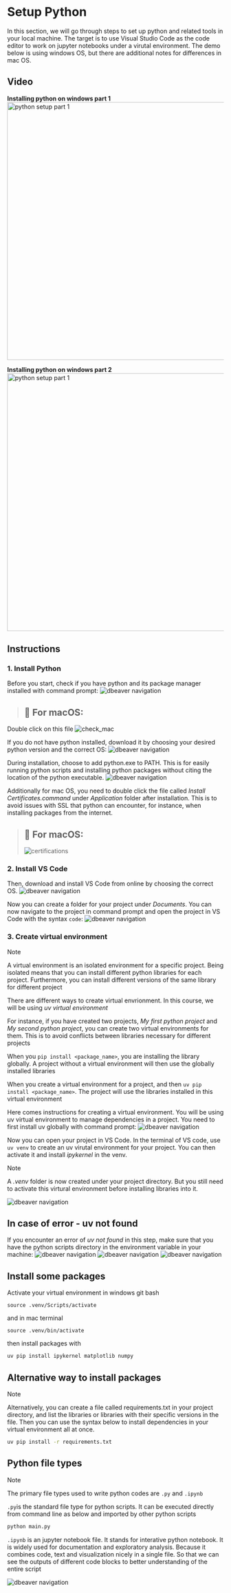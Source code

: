 # Setup Python

In this section, we will go through steps to set up python and related tools in your local machine. The target is to use Visual Studio Code as the code editor to work on jupyter notebooks under a virutal environment. The demo below is using windows OS, but there are additional notes for differences in mac OS. 

## Video 
**Installing python on windows part 1** </br>
<a href="https://youtu.be/dteU94PSNoQ" target="_blank">
  <img src="https://github.com/kokchun/assets/blob/main/python_videos/setup_part1.png?raw=true" alt="python setup part 1" width="600">
</a>

**Installing python on windows part 2**</br>
<a href="https://youtu.be/Lkr6yRUCHbA" target="_blank">
  <img src="https://github.com/kokchun/assets/blob/main/python_videos/setup_part2.png?raw=true" alt="python setup part 1" width="600">
</a>


## Instructions

### 1. Install Python

Before you start, check if you have python and its package manager installed with command prompt:
<img src="https://github.com/kokchun/assets/blob/main/install_python/check_window.png?raw=true" alt="dbeaver navigation">

> ## 🍎 For macOS:

Double click on this file 
<img src="https://github.com/kokchun/assets/blob/main/install_python/check_mac.png?raw=true" alt="check_mac">

If you do not have python installed, download it by choosing your desired python version and the correct OS:
<img src="https://github.com/kokchun/assets/blob/main/install_python/downloadpython.png?raw=true" alt="dbeaver navigation">

During installation, choose to add python.exe to PATH. This is for easily running python scripts and installing python packages without citing the location of the python executable.
<img src="https://github.com/kokchun/assets/blob/main/install_python/path(1).png?raw=true" alt="dbeaver navigation">

Additionally for mac OS, you need to double click the file called *Install Certificates.command* under *Application* folder after installation. This is to avoid issues with SSL that python can encounter, for instance, when installing packages from the internet. 
> ## 🍎 For macOS:
> ![certifications](https://github.com/kokchun/assets/blob/main/install_python/installcert.png?raw=true)

### 2. Install VS Code

Then, download and install VS Code from online by choosing the correct OS. 
<img src="https://github.com/kokchun/assets/blob/main/install_python/downloadvsc.png?raw=true" alt="dbeaver navigation">

Now you can create a folder for your project under *Documents*. You can now navigate to the project in command prompt and open the project in VS Code with the syntax ```code```: 
<img src="https://github.com/kokchun/assets/blob/main/install_python/openvsc.png?raw=true" alt="dbeaver navigation">

### 3. Create virtual environment

> [!NOTE]                                                                      
> A virtual environment is an isolated environment for a specific project. Being isolated means that you can install different python libraries for each project. Furthermore, you can install different versions of the same library for different project </br>
>
> There are different ways to create virtual envrionment. In this course, we will be using *uv virtual environment*
> 
> For instance, if you have created two projects, *My first python project* and *My second python project*, you can create two virtual environments for them. This is to avoid conflicts between libraries necessary for different projects </br>
> 
> When you ```pip install <package_name>```, you are installing the library globally. A project without a virtual environment will then use the globally installed libraries </br>
>
> When you create a virtual environment for a project, and then ```uv pip install <package_name>```. The project will use the libraries installed in this virtual environment 


Here comes instructions for creating a virtual environment. You will be using uv virtual environment to manage dependencies in a project. You need to first install uv globally with command prompt: 
<img src="https://github.com/kokchun/assets/blob/main/install_python/installuv.png?raw=true" alt="dbeaver navigation">

Now you can open your project in VS Code. In the terminal of VS code, use ```uv venv``` to create an uv virutal environment for your project. You can then activate it and install *ipykernel* in the venv. 

> [!NOTE]
> A *.venv* folder is now created under your project directory. But you still need to activate this virtural environment before installing libraries into it.      

<img src="https://github.com/kokchun/assets/blob/main/install_python/venv.png?raw=true" alt="dbeaver navigation">


## In case of error - uv not found

If you encounter an error of *uv not found* in this step, make sure that you have the python scripts directory in the environment variable in your machine: 
<img src="https://github.com/kokchun/assets/blob/main/install_python/environment_variable.png?raw=true" alt="dbeaver navigation">
<img src="https://github.com/kokchun/assets/blob/main/install_python/environment_variable_2.png?raw=true" alt="dbeaver navigation">
<img src="https://github.com/kokchun/assets/blob/main/install_python/python_paths.png?raw=true" alt="dbeaver navigation">


## Install some packages 

Activate your virtual environment in windows git bash

```
source .venv/Scripts/activate 
```

and in mac terminal
```
source .venv/bin/activate 
```

then install packages with

```py
uv pip install ipykernel matplotlib numpy
```

## Alternative way to install packages 

> [!NOTE]
> Alternatively, you can create a file called requirements.txt in your project directory, and list the libraries or libraries with their specific versions in the file. Then you can use the syntax below to install dependencies in your virtual environment all at once.
>  ```bash
> uv pip install -r requirements.txt
>```

## Python file types

> [!NOTE]
> The primary file types used to write python codes are ```.py``` and ```.ipynb``` </br>
> 
> ```.py```is the standard file type for python scripts. It can be executed directly from command line as below and imported by other python scripts
> ```bash
> python main.py
>```
> ```.ipynb``` is an jupyter notebook file. It stands for interative python notebook. It is widely used for documentation and exploratory analysis. Because it combines code, text and visualization nicely in a single file. So that we can see the outputs of different code blocks to better understanding of the entire script

<img src="https://github.com/kokchun/assets/blob/main/install_python/test.png?raw=true" alt="dbeaver navigation">









